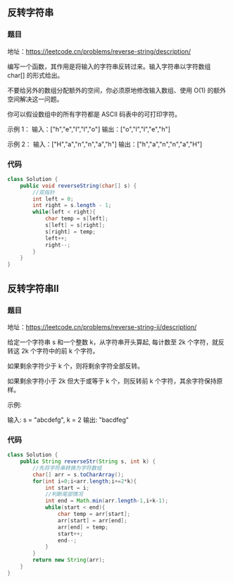 ## 反转字符串

### 题目

地址：https://leetcode.cn/problems/reverse-string/description/

编写一个函数，其作用是将输入的字符串反转过来。输入字符串以字符数组 char[] 的形式给出。

不要给另外的数组分配额外的空间，你必须原地修改输入数组、使用 O(1) 的额外空间解决这一问题。

你可以假设数组中的所有字符都是 ASCII 码表中的可打印字符。

示例 1：
输入：["h","e","l","l","o"]
输出：["o","l","l","e","h"]

示例 2：
输入：["H","a","n","n","a","h"]
输出：["h","a","n","n","a","H"]

### 代码

~~~java
class Solution {
    public void reverseString(char[] s) {
        //双指针
        int left = 0;
        int right = s.length - 1;
        while(left < right){
            char temp = s[left];
            s[left] = s[right];
            s[right] = temp;
            left++;
            right--;
        }
    }
}
~~~

## 反转字符串II

### 题目

地址：https://leetcode.cn/problems/reverse-string-ii/description/

给定一个字符串 s 和一个整数 k，从字符串开头算起, 每计数至 2k 个字符，就反转这 2k 个字符中的前 k 个字符。

如果剩余字符少于 k 个，则将剩余字符全部反转。

如果剩余字符小于 2k 但大于或等于 k 个，则反转前 k 个字符，其余字符保持原样。

示例:

输入: s = "abcdefg", k = 2
输出: "bacdfeg"

### 代码

~~~java
class Solution {
    public String reverseStr(String s, int k) {
        //先将字符串转换为字符数组
        char[] arr = s.toCharArray();
        for(int i=0;i<arr.length;i+=2*k){
            int start = i;
            //判断尾部情况
            int end = Math.min(arr.length-1,i+k-1);
            while(start < end){
                char temp = arr[start];
                arr[start] = arr[end];
                arr[end] = temp;
                start++;
                end--;
            }
        }
        return new String(arr);
    }
}
~~~

